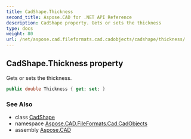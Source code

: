 ```yaml
---
title: CadShape.Thickness
second_title: Aspose.CAD for .NET API Reference
description: CadShape property. Gets or sets the thickness
type: docs
weight: 80
url: /net/aspose.cad.fileformats.cad.cadobjects/cadshape/thickness/
---
```

## CadShape.Thickness property

Gets or sets the thickness.

```csharp
public double Thickness { get; set; }
```

### See Also

* class [CadShape](../)
* namespace [Aspose.CAD.FileFormats.Cad.CadObjects](../../cadshape/)
* assembly [Aspose.CAD](../../../)


